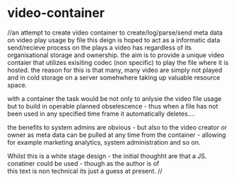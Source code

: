 # video-container
//an attempt to create video container to create/log/parse/send meta data on video play usage by file
this deign is hoped to act as a informatic data send/recieve process on the plays a video has regardless of its organisational 
storage and ownership. the aim is to provide a unique video contaier that utilizes exisiting codec (non specific) to play the file 
where it is hosted.
the reason for this is that many, many video are simply not played and in cold storage on a server somehwhere taking up valuable 
resource space.

with a container the task would be not only to anlysie the video file usage but to build in operable planned obselescence - thus 
when a file has not been used in any specified time frame it automatically deletes....

the benefits to system admins are obvious - but also to the video creator or owner as meta data can be pulled at any time from the
container - allowing for example marketing analytics, system administration and so on.

Whilst this is a white stage design - the initial thoughht are that a JS. conatiner could be used - though as the author is of \
this text is non technical its just a guess at present.
//
